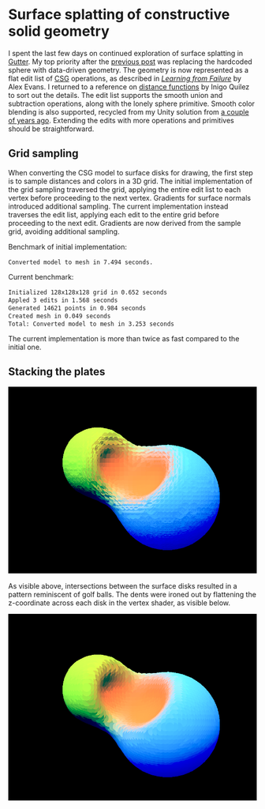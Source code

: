 # Surface splatting of constructive solid geometry

I spent the last few days on continued exploration of surface splatting in [Gutter](https://github.com/elemel/gutter).
My top priority after the [previous post](/2020/07/04) was replacing the hardcoded sphere with data-driven geometry.
The geometry is now represented as a flat edit list of [CSG](https://en.wikipedia.org/wiki/Constructive_solid_geometry) operations,
as described in [*Learning from Failure*](https://www.mediamolecule.com/blog/article/siggraph_2015) by Alex Evans.
I returned to a reference on [distance functions](https://www.iquilezles.org/www/articles/distfunctions/distfunctions.htm) by Inigo Quilez to sort out the details.
The edit list supports the smooth union and subtraction operations,
along with the lonely sphere primitive. Smooth color blending is also supported, recycled from my Unity solution from [a couple of years ago](https://github.com/elemel/blog/tree/master/2018/09/04).
Extending the edits with more operations and primitives should be straightforward.

## Grid sampling

When converting the CSG model to surface disks for drawing,
the first step is to sample distances and colors in a 3D grid.
The initial implementation of the grid sampling traversed the grid,
applying the entire edit list to each vertex before proceeding to the next vertex.
Gradients for surface normals introduced additional sampling.
The current implementation instead traverses the edit list,
applying each edit to the entire grid before proceeding to the next edit.
Gradients are now derived from the sample grid,
avoiding additional sampling.

Benchmark of initial implementation:

```
Converted model to mesh in 7.494 seconds.
```

Current benchmark:

```
Initialized 128x128x128 grid in 0.652 seconds
Appled 3 edits in 1.568 seconds
Generated 14621 points in 0.984 seconds
Created mesh in 0.049 seconds
Total: Converted model to mesh in 3.253 seconds
```

The current implementation is more than twice as fast compared to the initial one.

## Stacking the plates

![Disk golf](disk-golf.png)

As visible above,
intersections between the surface disks resulted in a pattern reminiscent of golf balls.
The dents were ironed out by flattening the z-coordinate across each disk in the vertex shader,
as visible below.

![Stacking the plates](stacking-the-plates.png)
